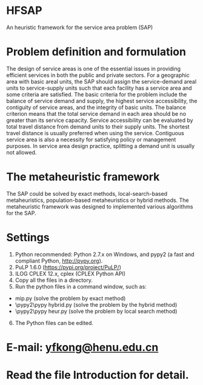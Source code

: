 # HFSAP
An heuristic framework for the service area problem (SAP)
# Problem definition and formulation
The design of service areas is one of the essential issues in providing efficient services in both the public and private sectors. For a geographic area with basic areal units, the SAP should assign the service-demand areal units to service-supply units such that each facility has a service area and some criteria are satisfied. The basic criteria for the problem include the balance of service demand and supply, the highest service accessibility, the contiguity of service areas, and the integrity of basic units. The balance criterion means that the total service demand in each area should be no greater than its service capacity. Service accessibility can be evaluated by total travel distance from demand units to their supply units. The shortest travel distance is usually preferred when using the service. Contiguous service area is also a necessity for satisfying policy or management purposes. In service area design practice, splitting a demand unit is usually not allowed.
# The metaheuristic framework
The SAP could be solved by exact methods, local-search-based metaheuristics, population-based metaheuristics or hybrid methods.
The metaheuristic framework was designed to implemented various algorithms for the SAP.
# Settings
1. Python recommended: Python 2.7.x on Windows, and pypy2 (a fast and compliant Python, http://pypy.org).
2. PuLP 1.6.0 (https://pypi.org/project/PuLP/)
3. ILOG CPLEX 12.x, cplex (CPLEX Python API)
4. Copy all the files in a directory.
5. Run the python files in a command window, such as:
* mip.py (solve the problem by exact method)
* \pypy2\pypy hybrid.py (solve the problem by the hybrid method)
* \pypy2\pypy heur.py (solve the problem by local search method)
6. The Python files can be edited.
# E-mail: yfkong@henu.edu.cn
# Read the file Introduction for detail.